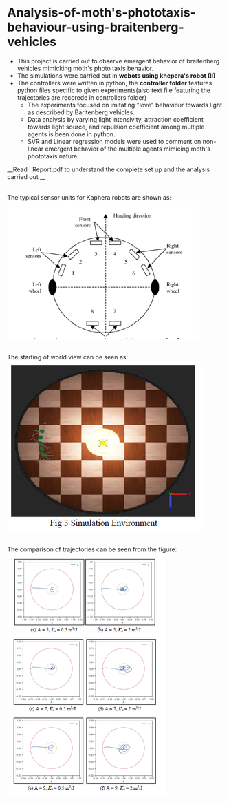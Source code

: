 # Analysis-of-moth's-phototaxis-behaviour-using-braitenberg-vehicles
- This project is carried out to observe emergent behavior of braitenberg vehicles mimicking moth's photo taxis behavior.
- The simulations were carried out in __webots using khepera's robot (II)__
- The controllers were written in python, the __controller folder__ features python files specific to given experiments(also text file featuring the trajectories are recorede in controllers folder)
  - The experiments focused on imitating "love" behaviour towards light as described by Baritenberg vehicles.
  - Data analysis by varying light intensivity, attraction coefficient towards light source, and repulsion coefficient among multiple agents is been done in python.
  - SVR and Linear regression models were used to comment on non-linear emergent behavior of the  multiple agents mimicing moth's phototaxis nature.

__Read : Report.pdf to understand the complete set up and the analysis carried out __

<br> The typical sensor units for Kaphera robots are shown as:
![khepera](/images/khepra.PNG)

<br> The starting of world view can be seen as:
![Initial World View](/images/simulation_world.PNG)

<br> The comparison of trajectories can be seen from the figure:
![Trajectory comparison with variation in coeffcient of inter - repulsion and attraction towards light](/images/path_comparison.PNG)

